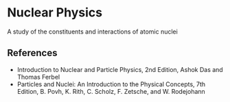 # Nuclear Physics
A study of the constituents and interactions of atomic nuclei

## References
* Introduction to Nuclear and Particle Physics, 2nd Edition, Ashok Das and Thomas Ferbel
* Particles and Nuclei: An Introduction to the Physical Concepts, 7th Edition, B. Povh, K. Rith, C. Scholz, F. Zetsche, and W. Rodejohann
